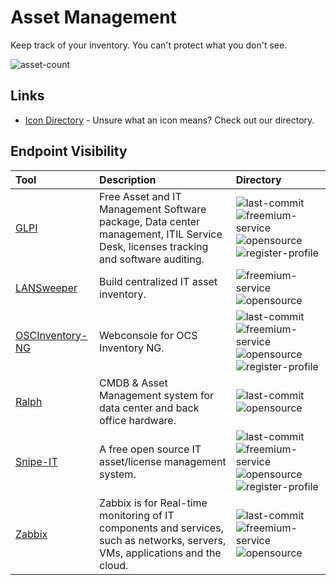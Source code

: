 # Asset Management

Keep track of your inventory. You can't protect what you don't see.

![asset-count](https://img.shields.io/badge/Tools%20%26%20Resources%20Available-5-3c85d4?style=for-the-badge)

## Links <!-- {docsify-ignore} -->

- [Icon Directory](../ICONS.md) - Unsure what an icon means? Check out our directory.

## Endpoint Visibility

| Tool | Description | Directory |
| :--- | :--- | :--- |
| [GLPI](https://github.com/glpi-project/glpi) | Free Asset and IT Management Software package, Data center management, ITIL Service Desk, licenses tracking and software auditing. | ![last-commit](https://img.shields.io/github/last-commit/glpi-project/glpi?color=3c85d4&style=flat-square) ![freemium-service](https://raw.githubusercontent.com/0xPGP/SecTools/main/docs/icons/freemium-service.png)![opensource](https://raw.githubusercontent.com/0xPGP/SecTools/main/docs/icons/opensource.png) ![register-profile](https://raw.githubusercontent.com/0xPGP/SecTools/main/docs/icons/register-profile.png) |
| [LANSweeper](https://www.lansweeper.com/) | Build centralized IT asset inventory. | ![freemium-service](https://raw.githubusercontent.com/0xPGP/SecTools/main/docs/icons/freemium-service.png)![opensource](https://raw.githubusercontent.com/0xPGP/SecTools/main/docs/icons/opensource.png) |
| [OSCInventory-NG](https://github.com/OCSInventory-NG/OCSInventory-ocsreports) | Webconsole for OCS Inventory NG.  | ![last-commit](https://img.shields.io/github/last-commit/OCSInventory-NG/OCSInventory-ocsreports?color=3c85d4&style=flat-square) ![freemium-service](https://raw.githubusercontent.com/0xPGP/SecTools/main/docs/icons/freemium-service.png)![opensource](https://raw.githubusercontent.com/0xPGP/SecTools/main/docs/icons/opensource.png) ![register-profile](https://raw.githubusercontent.com/0xPGP/SecTools/main/docs/icons/register-profile.png) |
| [Ralph](https://github.com/allegro/ralph) | CMDB & Asset Management system for data center and back office hardware. | ![last-commit](https://img.shields.io/github/last-commit/allegro/ralph?color=3c85d4&style=flat-square) ![opensource](https://raw.githubusercontent.com/0xPGP/SecTools/main/docs/icons/opensource.png)  |
| [Snipe-IT](https://github.com/snipe/snipe-it) | A free open source IT asset/license management system. | ![last-commit](https://img.shields.io/github/last-commit/snipe/snipe-it?color=3c85d4&style=flat-square) ![freemium-service](https://raw.githubusercontent.com/0xPGP/SecTools/main/docs/icons/freemium-service.png)![opensource](https://raw.githubusercontent.com/0xPGP/SecTools/main/docs/icons/opensource.png) ![register-profile](https://raw.githubusercontent.com/0xPGP/SecTools/main/docs/icons/register-profile.png) |
| [Zabbix](https://github.com/zabbix/zabbix) |  Zabbix is for Real-time monitoring of IT components and services, such as networks, servers, VMs, applications and the cloud.  | ![last-commit](https://img.shields.io/github/last-commit/zabbix/zabbix?color=3c85d4&style=flat-square) ![freemium-service](https://raw.githubusercontent.com/0xPGP/SecTools/main/docs/icons/freemium-service.png)![opensource](https://raw.githubusercontent.com/0xPGP/SecTools/main/docs/icons/opensource.png) |